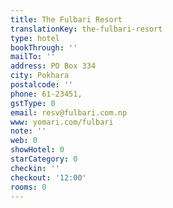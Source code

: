 ```yaml
---
title: The Fulbari Resort
translationKey: the-fulbari-resort
type: hotel
bookThrough: ''
mailTo: ''
address: PO Box 334
city: Pokhara
postalcode: ''
phone: 61-23451,
gstType: 0
email: resv@fulbari.com.np
www: yomari.com/fulbari
note: ''
web: 0
showHotel: 0
starCategory: 0
checkin: ''
checkout: '12:00'
rooms: 0
---
```

